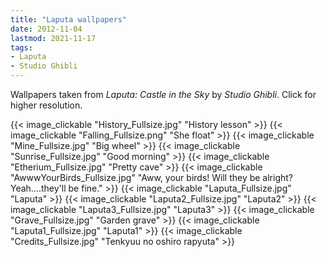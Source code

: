 ```yaml
---
title: "Laputa wallpapers"
date: 2012-11-04
lastmod: 2021-11-17
tags:
- Laputa
- Studio Ghibli
---
```

Wallpapers taken from *Laputa: Castle in the Sky* by *Studio Ghibli*. Click for higher resolution.

{{< image_clickable "History_Fullsize.jpg" "History lesson" >}}
{{< image_clickable "Falling_Fullsize.png" "She float" >}}
{{< image_clickable "Mine_Fullsize.jpg" "Big wheel" >}}
{{< image_clickable "Sunrise_Fullsize.jpg" "Good morning" >}}
{{< image_clickable "Etherium_Fullsize.jpg" "Pretty cave" >}}
{{< image_clickable "AwwwYourBirds_Fullsize.jpg" "Aww, your birds! Will they be alright? Yeah....they'll be fine." >}}
{{< image_clickable "Laputa_Fullsize.jpg" "Laputa" >}}
{{< image_clickable "Laputa2_Fullsize.jpg" "Laputa2" >}}
{{< image_clickable "Laputa3_Fullsize.jpg" "Laputa3" >}}
{{< image_clickable "Grave_Fullsize.jpg" "Garden grave" >}}
{{< image_clickable "Laputa1_Fullsize.jpg" "Laputa1" >}}
{{< image_clickable "Credits_Fullsize.jpg" "Tenkyuu no oshiro rapyuta" >}}
